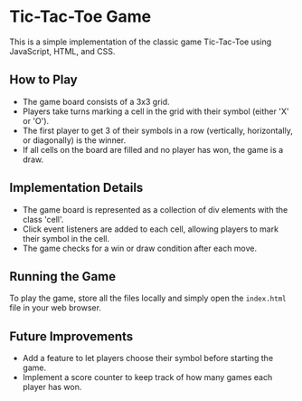 # Tic-Tac-Toe Game

This is a simple implementation of the classic game Tic-Tac-Toe using JavaScript, HTML, and CSS.

## How to Play

- The game board consists of a 3x3 grid.
- Players take turns marking a cell in the grid with their symbol (either 'X' or 'O').
- The first player to get 3 of their symbols in a row (vertically, horizontally, or diagonally) is the winner.
- If all cells on the board are filled and no player has won, the game is a draw.

## Implementation Details

- The game board is represented as a collection of div elements with the class 'cell'.
- Click event listeners are added to each cell, allowing players to mark their symbol in the cell.
- The game checks for a win or draw condition after each move.

## Running the Game

To play the game, store all the files locally and simply open the `index.html` file in your web browser.

## Future Improvements

- Add a feature to let players choose their symbol before starting the game.
- Implement a score counter to keep track of how many games each player has won.
